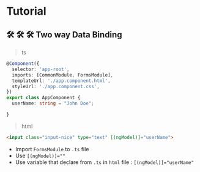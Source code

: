 # Tutorial

## 🛠️ 🛠️ 🛠️ Two way Data Binding

> ts

```ts
@Component({
  selector: 'app-root',
  imports: [CommonModule, FormsModule],
  templateUrl: './app.component.html',
  styleUrl: './app.component.css',
})
export class AppComponent {
  userName: string = "John Doe";

}
```

> html

```html
<input class="input-nice" type="text" [(ngModel)]="userName">
```  

- Import `FormsModule` to `.ts` file
- Use `[(ngModel)]=""`  
- Use variable that declare from `.ts` in `html` file : `[(ngModel)]="userName"`
